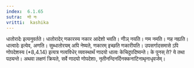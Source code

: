 ```yaml
---
index:  6.1.65
sutra:  णो नः
vritti:  kashika 
---
```


धातोरादेः इत्यनुवर्तते। धातोरादेर् णकारस्य नकार आदेशो भवति। णीञ् नयति। णम नमति। णह नह्यति। धात्वादेः इत्येव, अणति। सुब्धातोरयम् अपि नेष्यते, णकारम् इच्छति णकारीयति। उपसर्गादसमासे ऽपि णोपदेशस्य (*8,4.14) इत्यत्र णत्वविधेर् व्यवस्थार्थं णादयो धात्वः केचिदुपदिष्यन्ते। के पुनस् ते? ये तथा पठ्यन्ते। अथवा लक्षणं क्रियते, सर्वे णादयो णोपदेशाः, नृतीनन्दिनर्दिनक्कनाटिनाथृनाधृवर्जम्।

